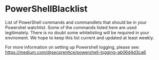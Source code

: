 # PowerShellBlacklist
List of PowerShell commands and commandlets that should be in your Powershel watchlist. 
Some of the commands listed here are used legitimately. There is no doubt some whitelisting will be required in your enviroment.
We hope to keep this list current and updated at least weekly.

For more information on setting up Powershell logging, please see: https://medium.com/@secprentice/powershell-logging-ab06d4d3ca6
